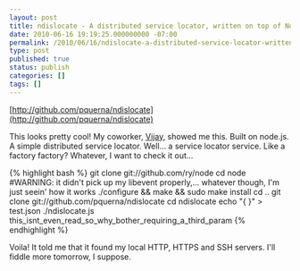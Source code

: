 ```yaml
---
layout: post
title: ndislocate - A distributed service locator, written on top of Node.js
date: 2010-06-16 19:19:25.000000000 -07:00
permalink: /2010/06/16/ndislocate-a-distributed-service-locator-written-on-top-of-node-js/
type: post
published: true
status: publish
categories: []
tags: []
---
```

[http://github.com/pquerna/ndislocate](http://github.com/pquerna/ndislocate)

This looks pretty cool! My coworker, [Vijay](http://github.com/lukatmyshu),  showed me this. Built on node.js. A simple distributed service locator. Well... a service locator service. Like a factory factory? Whatever, I want to check it out...

{% highlight bash %}
git clone git://github.com/ry/node
cd node
#WARNING: it didn't pick up my libevent properly,... whatever though, I'm just seein' how it works
./configure && make && sudo make install
cd ..
git clone git://github.com/pquerna/ndislocate
cd ndislocate
echo "{ }" > test.json
./ndislocate.js this_isnt_even_read_so_why_bother_requiring_a_third_param
{% endhighlight %}

Voila! It told me that it found my local HTTP, HTTPS and SSH servers. I'll fiddle more tomorrow, I suppose.
